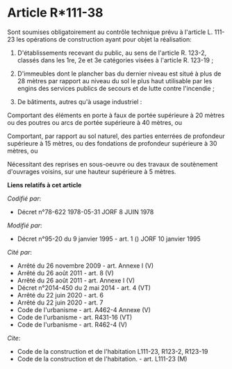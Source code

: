 # Article R*111-38

Sont soumises obligatoirement au contrôle technique prévu à l'article L. 111-23 les opérations de construction ayant pour
objet la réalisation:

1. D'établissements recevant du public, au sens de l'article R. 123-2, classés dans les 1re, 2e et 3e catégories visées à
l'article R. 123-19 ;

2. D'immeubles dont le plancher bas du dernier niveau est situé à plus de 28 mètres par rapport au niveau du sol le plus haut
utilisable par les engins des services publics de secours et de lutte contre l'incendie ;

3. De bâtiments, autres qu'à usage industriel :

Comportant des éléments en porte à faux de portée supérieure à 20 mètres ou des poutres ou arcs de portée supérieure à 40
mètres, ou

Comportant, par rapport au sol naturel, des parties enterrées de profondeur supérieure à 15 mètres, ou des fondations de
profondeur supérieure à 30 mètres, ou

Nécessitant des reprises en sous-oeuvre ou des travaux de soutènement d'ouvrages voisins, sur une hauteur supérieure à 5
mètres.

**Liens relatifs à cet article**

_Codifié par_:

  - Décret n°78-622 1978-05-31 JORF 8 JUIN 1978

_Modifié par_:

  - Décret n°95-20 du 9 janvier 1995 - art. 1 () JORF 10 janvier 1995

_Cité par_:

  - Arrêté du 26 novembre 2009 - art. Annexe I (V)
  - Arrêté du 26 août 2011 - art. 8 (V)
  - Arrêté du 26 août 2011 - art. Annexe I (V)
  - Décret n°2014-450 du 2 mai 2014 - art. 4 (VT)
  - Arrêté du 22 juin 2020 - art. 6
  - Arrêté du 22 juin 2020 - art. 7
  - Code de l'urbanisme - art. A462-4 Annexe (V)
  - Code de l'urbanisme - art. R431-16 (VT)
  - Code de l'urbanisme - art. R462-4 (V)

_Cite_:

  - Code de la construction et de l'habitation L111-23, R123-2, R123-19
  - Code de la construction et de l'habitation. - art. L111-23 (M)
